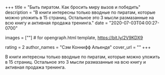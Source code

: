 
+++
title = "Быть пиратом. Как бросить миру вызов и победить"
description = "В книги интересны только вводные по пиратам, которые можно уложить в 15 страниц. Остальное это 3 мысли размазанные на всю книгу и активная продажа тренинга."
date = "2020-07-03T04:00:27-0700"

images = [""]  # for opengraph.html template, https://bit.ly/2V9KDX9

rating = 2
author_names = "Сэм Коннифф Альенде"
cover_url = ""
+++

В книги интересны только вводные по пиратам, которые можно уложить в 15 страниц. Остальное это 3 мысли размазанные на всю книгу и активная продажа тренинга.
